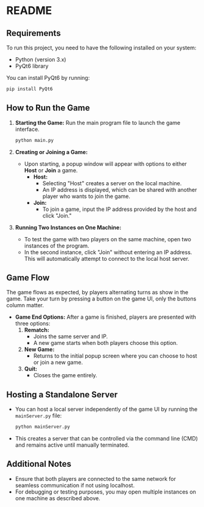 # README

## Requirements
To run this project, you need to have the following installed on your system:
- Python (version 3.x)
- PyQt6 library

You can install PyQt6 by running:
```bash
pip install PyQt6
```

## How to Run the Game

1. **Starting the Game:**
   Run the main program file to launch the game interface.
   ```bash
   python main.py
   ```

2. **Creating or Joining a Game:**
   - Upon starting, a popup window will appear with options to either **Host** or **Join** a game.
     - **Host:**
       - Selecting "Host" creates a server on the local machine.
       - An IP address is displayed, which can be shared with another player who wants to join the game.
     - **Join:**
       - To join a game, input the IP address provided by the host and click "Join."

3. **Running Two Instances on One Machine:**
   - To test the game with two players on the same machine, open two instances of the program.
   - In the second instance, click "Join" without entering an IP address. This will automatically attempt to connect to the local host server.

## Game Flow
The game flows as expected, by players alternating turns as show in the game.
Take your turn by pressing a button on the game UI, only the buttons column matter.  

- **Game End Options:**
  After a game is finished, players are presented with three options:
  1. **Rematch:**
     - Joins the same server and IP.
     - A new game starts when both players choose this option.
  2. **New Game:**
     - Returns to the initial popup screen where you can choose to host or join a new game.
  3. **Quit:**
     - Closes the game entirely.

## Hosting a Standalone Server

- You can host a local server independently of the game UI by running the `mainServer.py` file:
  ```bash
  python mainServer.py
  ```
- This creates a server that can be controlled via the command line (CMD) and remains active until manually terminated.

## Additional Notes

- Ensure that both players are connected to the same network for seamless communication if not using localhost.
- For debugging or testing purposes, you may open multiple instances on one machine as described above.

